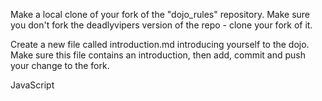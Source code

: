Make a local clone of your fork of the "dojo_rules" repository. Make sure you don't fork the deadlyvipers version of the repo - clone your fork of it.

Create a new file called introduction.md introducing yourself to the dojo. Make sure this file contains an introduction, then add, commit and push your change to the fork.

JavaScript

